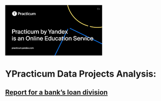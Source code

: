 <img src='.\images\1.png'>
<p>

# YPracticum Data Projects Analysis:
  
## [Report for a bank’s loan division](https://github.com/BorisAks/Practicum/tree/main/Bank's_loan_division_project)




